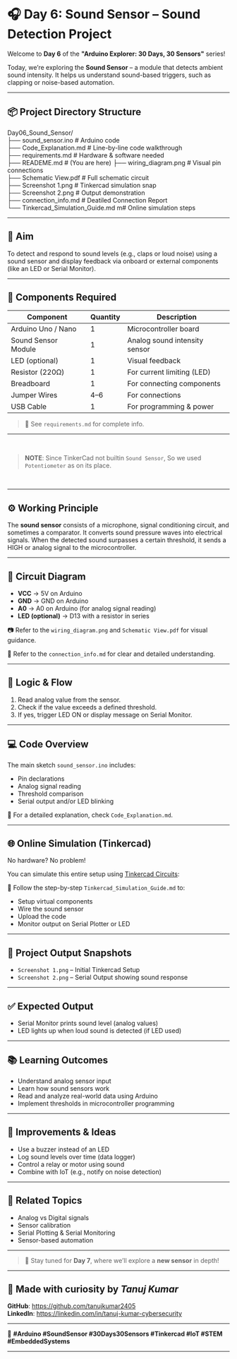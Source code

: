 # 🎧 Day 6: Sound Sensor – Sound Detection Project

Welcome to **Day 6** of the **"Arduino Explorer: 30 Days, 30 Sensors"** series!

Today, we’re exploring the **Sound Sensor** – a module that detects ambient sound intensity. It helps us understand sound-based triggers, such as clapping or noise-based automation.

---

## 📦 Project Directory Structure

Day06_Sound_Sensor/  
├── sound_sensor.ino  # Arduino code  
├── Code_Explanation.md  # Line-by-line code walkthrough  
├── requirements.md  # Hardware & software needed  
├── READEME.md  # (You are here)
├── wiring_diagram.png  # Visual pin connections  
├── Schematic View.pdf  # Full schematic circuit  
├── Screenshot 1.png  # Tinkercad simulation snap  
├── Screenshot 2.png  # Output demonstration  
├── connection_info.md  # Deatiled Connection Report   
└── Tinkercad_Simulation_Guide.md     m# Online simulation steps  

---

## 🎯 Aim

To detect and respond to sound levels (e.g., claps or loud noise) using a sound sensor and display feedback via onboard or external components (like an LED or Serial Monitor).

---

## 🔧 Components Required

| Component             | Quantity | Description                        |
|-----------------------|----------|------------------------------------|
| Arduino Uno / Nano    | 1        | Microcontroller board              |
| Sound Sensor Module   | 1        | Analog sound intensity sensor      |
| LED (optional)        | 1        | Visual feedback                    |
| Resistor (220Ω)       | 1        | For current limiting (LED)         |
| Breadboard            | 1        | For connecting components          |
| Jumper Wires          | 4–6      | For connections                    |
| USB Cable             | 1        | For programming & power            |

> 📄 See `requirements.md` for complete info.

---

<br>  

> **NOTE**: Since TinkerCad not builtin `Sound Sensor`, So we used `Potentiometer` as on its place. 

<br> 

---

## ⚙️ Working Principle

The **sound sensor** consists of a microphone, signal conditioning circuit, and sometimes a comparator. It converts sound pressure waves into electrical signals. When the detected sound surpasses a certain threshold, it sends a HIGH or analog signal to the microcontroller.

---

## 🔌 Circuit Diagram

- **VCC** → 5V on Arduino  
- **GND** → GND on Arduino  
- **A0** → A0 on Arduino (for analog signal reading)  
- **LED (optional)** → D13 with a resistor in series

📷 Refer to the `wiring_diagram.png` and `Schematic View.pdf` for visual guidance.

🔌 Refer to the `connection_info.md` for clear and detailed understanding.

---


## 🧠 Logic & Flow

1. Read analog value from the sensor.
2. Check if the value exceeds a defined threshold.
3. If yes, trigger LED ON or display message on Serial Monitor.

---

## 💻 Code Overview

The main sketch `sound_sensor.ino` includes:

- Pin declarations  
- Analog signal reading  
- Threshold comparison  
- Serial output and/or LED blinking  

📘 For a detailed explanation, check `Code_Explanation.md`.

---

## 🌐 Online Simulation (Tinkercad)

No hardware? No problem!

You can simulate this entire setup using [Tinkercad Circuits](https://www.tinkercad.com/):

📘 Follow the step-by-step `Tinkercad_Simulation_Guide.md` to:
- Setup virtual components  
- Wire the sound sensor  
- Upload the code  
- Monitor output on Serial Plotter or LED  

---

## 📸 Project Output Snapshots

- `Screenshot 1.png` – Initial Tinkercad Setup  
- `Screenshot 2.png` – Serial Output showing sound response  

---

## ✅ Expected Output

- Serial Monitor prints sound level (analog values)
- LED lights up when loud sound is detected (if LED used)

---

## 📚 Learning Outcomes

- Understand analog sensor input  
- Learn how sound sensors work  
- Read and analyze real-world data using Arduino  
- Implement thresholds in microcontroller programming  

---

## 🔁 Improvements & Ideas

- Use a buzzer instead of an LED  
- Log sound levels over time (data logger)  
- Control a relay or motor using sound  
- Combine with IoT (e.g., notify on noise detection)

---

## 🧩 Related Topics

- Analog vs Digital signals  
- Sensor calibration  
- Serial Plotting & Serial Monitoring  
- Sensor-based automation  

---

> 🔄 Stay tuned for **Day 7**, where we’ll explore a **new sensor** in depth!

---

## 🧠 Made with curiosity by *Tanuj Kumar*

**GitHub**: https://github.com/tanujkumar2405  
**LinkedIn**: https://linkedin.com/in/tanuj-kumar-cybersecurity  


---

🔖 **#Arduino #SoundSensor #30Days30Sensors #Tinkercad #IoT #STEM #EmbeddedSystems**

---
